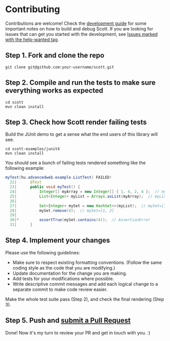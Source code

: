 # Contributing

Contributions are welcome! Check the
[development guide](https://github.com/dodie/scott/tree/master/docs/development-guide.md) for some important notes on how to build and debug Scott.
If you are looking for issues that can get you started with the development, see [Issues marked with the help-wanted tag](https://github.com/dodie/scott/issues?q=is%3Aissue+label%3A%22help+wanted%22+is%3Aopen).

## Step 1. Fork and clone the repo

```
git clone git@github.com:your-username/scott.git
```

## Step 2. Compile and run the tests to make sure everything works as expected

```
cd scott
mvn clean install
```

## Step 3. Check how Scott render failing tests
Build the JUnit demo to get a sense what the end users of this library will see.

```
cd scott-examples/junit4
mvn clean install
```

You should see a bunch of failing tests rendered something like the following example:

```java
myTest(hu.advancedweb.example.ListTest) FAILED!
  22|      @Test
  23|      public void myTest() {
  24|          Integer[] myArray = new Integer[] { 1, 4, 2, 4 };  // myArray=[1, 4, 2, 4]
  25|          List<Integer> myList = Arrays.asList(myArray);  // myList=[1, 4, 2, 4]
  26|
  27|          Set<Integer> mySet = new HashSet<>(myList);  // mySet=[1, 2, 4]
  28|          mySet.remove(4);  // mySet=[1, 2]
  29|
  30|*         assertTrue(mySet.contains(4));  // AssertionError
  31|      }
```


## Step 4. Implement your changes
Please use the following guidelines:

- Make sure to respect existing formatting conventions. (Follow the same coding style as the code that you are modifying.)
- Update documentation for the change you are making.
- Add tests for your modifications where possible.
- Write descriptive commit messages and add each logical change to a separate commit to make code review easier.

Make the whole test suite pass (Step 2), and check the final rendering (Step 3).


## Step 5. Push and [submit a Pull Request](https://github.com/dodie/scott/compare/)
Done! Now it's my turn to review your PR and get in touch with you. :)
